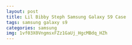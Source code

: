 ```yaml
---
layout: post
title: Lil Bibby Steph Samsung Galaxy S9 Case
tags: samsung galaxy s9
categories: samsung
img: 1vf03X0VngmsxFZz1GaUj_HgcMBdq_HZh
---
```

